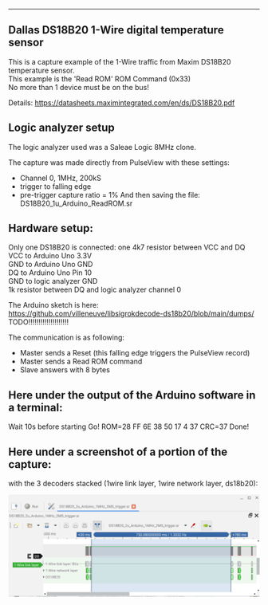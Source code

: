 -----------------------------------------------------------
Dallas DS18B20 1-Wire digital temperature sensor
-------------------------------------------------------------------------------

This is a capture example of the 1-Wire traffic from Maxim DS18B20 temperature sensor.  
This example is the 'Read ROM' ROM Command (0x33)  
No more than 1 device must be on the bus!

Details:
https://datasheets.maximintegrated.com/en/ds/DS18B20.pdf

Logic analyzer setup
--------------------

The logic analyzer used was a Saleae Logic 8MHz clone.

The capture was made directly from PulseView with these settings:
- Channel 0, 1MHz, 200kS
- trigger to falling edge  
- pre-trigger capture ratio = 1%
And then saving the file: DS18B20_1u_Arduino_ReadROM.sr

Hardware setup:
--------------

Only one DS18B20 is connected:
one 4k7 resistor between VCC and DQ  
VCC to Arduino Uno 3.3V  
GND to Arduino Uno GND  
DQ to Arduino Uno Pin 10  
GND to logic analyzer GND  
1k resistor between DQ and logic analyzer channel 0  

The Arduino sketch is here:  
https://github.com/villeneuve/libsigrokdecode-ds18b20/blob/main/dumps/ TODO!!!!!!!!!!!!!!!!!!!!

The communication is as following:
 - Master sends a Reset (this falling edge triggers the PulseView record)
 - Master sends a Read ROM command
 - Slave answers with 8 bytes
 
Here under the output of the Arduino software in a terminal:
------------------------------------------------------------

Wait 10s before starting
Go!
ROM=28 FF 6E 38 50 17 4 37  CRC=37
Done!

Here under a screenshot of a portion of the capture:
----------------------------------------------------
with the 3 decoders stacked (1wire link layer, 1wire network layer, ds18b20):  

 
 <img src="https://github.com/villeneuve/libsigrokdecode-ds18b20/blob/main/screenshots/Screenshot 2021-10-02 11.40.04.png">

